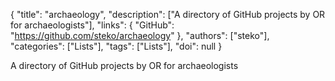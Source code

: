 {
  "title": "archaeology",
  "description": ["A directory of GitHub projects by OR for archaeologists"],
  "links": {
    "GitHub": "https://github.com/steko/archaeology"
  },
  "authors": ["steko"],
  "categories": ["Lists"],
  "tags": ["Lists"],
  "doi": null
}

<!-- Generated by csv2md.R – do not edit by hand -->

A directory of GitHub projects by OR for archaeologists